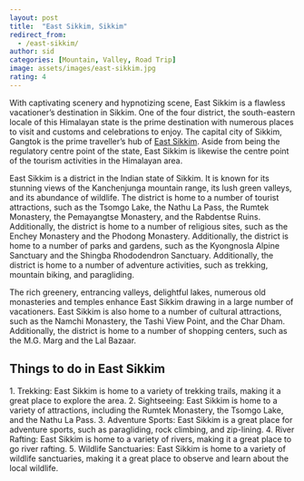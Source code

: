 ```yaml
---
layout: post
title:  "East Sikkim, Sikkim"
redirect_from:
  - /east-sikkim/
author: sid
categories: [Mountain, Valley, Road Trip]
image: assets/images/east-sikkim.jpg
rating: 4
---
```

With captivating scenery and hypnotizing scene, East Sikkim is a flawless vacationer’s destination in Sikkim. One of the four district, the south-eastern locale of this Himalayan state is the prime destination with numerous places to visit and customs and celebrations to enjoy. The capital city of Sikkim, Gangtok is the prime traveller’s hub of [East Sikkim](https://www.justwravel.com/package/Sikkim-Road-Trip). Aside from being the regulatory centre point of the state, East Sikkim is likewise the centre point of the tourism activities in the Himalayan area.

East Sikkim is a district in the Indian state of Sikkim. It is known for its stunning views of the Kanchenjunga mountain range, its lush green valleys, and its abundance of wildlife. The district is home to a number of tourist attractions, such as the Tsomgo Lake, the Nathu La Pass, the Rumtek Monastery, the Pemayangtse Monastery, and the Rabdentse Ruins. Additionally, the district is home to a number of religious sites, such as the Enchey Monastery and the Phodong Monastery. Additionally, the district is home to a number of parks and gardens, such as the Kyongnosla Alpine Sanctuary and the Shingba Rhododendron Sanctuary. Additionally, the district is home to a number of adventure activities, such as trekking, mountain biking, and paragliding. 

The rich greenery, entrancing valleys, delightful lakes, numerous old monasteries and temples enhance East Sikkim drawing in a large number of vacationers. East Sikkim is also home to a number of cultural attractions, such as the Namchi Monastery, the Tashi View Point, and the Char Dham. Additionally, the district is home to a number of shopping centers, such as the M.G. Marg and the Lal Bazaar.

<h2>Things to do in East Sikkim</h2>
1. Trekking: East Sikkim is home to a variety of trekking trails, making it a great place to explore the area.
2. Sightseeing: East Sikkim is home to a variety of attractions, including the Rumtek Monastery, the Tsomgo Lake, and the Nathu La Pass.
3. Adventure Sports: East Sikkim is a great place for adventure sports, such as paragliding, rock climbing, and zip-lining.
4. River Rafting: East Sikkim is home to a variety of rivers, making it a great place to go river rafting.
5. Wildlife Sanctuaries: East Sikkim is home to a variety of wildlife sanctuaries, making it a great place to observe and learn about the local wildlife.


<div class="pa-carousel-widget" style="width:100%; height:480px; display:none;"
  data-link="https://www.justwravel.com/package/Sikkim-Road-Trip"
  data-title="East Sikkim, Sikkim"
  data-description="Mountain, Valley, Pass, Road Trip"
  data-delay="3">
  <object data="https://lh3.googleusercontent.com/3hgkCx-GBB6WR7JZciKYp7iM9C76yhTRtRoqY4JCUPOgqbD83meisUmg2eoldmnLMlkQr-pRnT3cl8yQa5sta0D0MV5cdCnAy1fI0xPw3VAiYoRzWgwgvQZZuJMvExevZn_qs3ighSo=w1280-h720"></object>
  <object data="https://lh3.googleusercontent.com/04WLInjx5lSXkqgd9tiIIIBBCCkpiTWvc36WO_X0ZulirnBHeEnx5DtyqfGv4P7mLLFYrXM0l9MieGoYAwFFL7EMB_s5ojtBdp7Xwr65U4nCYC-yupGr6AQ0O48T_y973XS4dKaw9Qo=w1280-h720"></object>
  <object data="https://lh3.googleusercontent.com/s2IWTeddklF4GiIe9iEa2kQrrV4bZBEXnJAPcMk60iUQGC9fN1JbfWIVWx8DfuD8O2alsGZ9mBRDLuFiSrfG3Ee8t6baeo9Uq2SytpEq9Ee_fZZ-9jyM1Kpn7VPBwrK9L3c7YUDr5tI=w1280-h720"></object>
  <object data="https://lh3.googleusercontent.com/7Bkn4uLThzUL7HhfETBtW22s2nC_0R4xwT41Owbnbs6VxNLlyuXX0dlXnkR5n0thd8EwEzepFKbcmqQeLDQDc1fBGXd8M43siq0E-j73ZVOp9xS0wChPagV25gfObLYidmpJ-2eUknc=w1280-h720"></object>
  <object data="https://lh3.googleusercontent.com/Ys6blnfA4MLtmvhcGrThPgk0HopFiEFe76CKhwFub-K_lEOeEjTewAXKLM0TkI0zf4TX2vt8Qu2s2xd13eDerC0FUGqDa3hHaBnELLeH-fFsa7Z9g17SGcj9dATsgiCYQ59aWoDFg34=w1280-h720"></object>
  <object data="https://lh3.googleusercontent.com/mdoV8VkM9F__F9bvD28Cnj6xKOoiN_aIds-KPSdXhSH7lrBatk20MWyxmQNxCOy4Yvpnk_D8s7t_3SKeoapHpOFzH-E4xXrZCFIHxNLQli-icF6-c8tgY-CBTHgMx9D7Ik0ubEZiXVo=w1280-h720"></object>
  <object data="https://lh3.googleusercontent.com/cIOlJus_6rTwn5xNhsUNrmj2aE5pV-dht9nPnA2Ts52QBd-A7qkTZoI2lnaFGidqKCM2-kkdV51CDbugTjIIYki-Ta_11DrXLulYzopIs3GWfqywYhmmtH8I3vSZ2OQCXG6iuSch37g=w1280-h720"></object>
  <object data="https://lh3.googleusercontent.com/8pYLYlJ8enBriwtR2mSsn6g5fBgmooQV7VhwkcTsOfQhG2sYZkWKGl59zyXkvIYcz8_kjHiYYm2yQ8xDzJi_-nebN0WgNXbk6X_YYdmPHQ-WRqZdJ6XLLxo8b2KsJMxbw_m_DdXXx2g=w1280-h720"></object>
  <object data="https://lh3.googleusercontent.com/u-rgY8Kp_xljlLrPVwrKB9XDZiUfsKJnL2iqANxQdegTgAzoEOYJgJlLdg1Tww331atZ_6nKTR0YfN2gt3-UAkste7mibQU7SH63hnvpZjLHRN5HlFe_FZanQxUY3qjG8HLEc-PSiTs=w1280-h720"></object>
  <object data="https://lh3.googleusercontent.com/oUGkntLzS5HJyYVlIkdmKLRL2NggQQwXEsda-KHjiDi-VALTWN0ens9HDansFqHrxxF6XsQDMoI0WPW6N6m-YoZYHwlAs8hvYDAK1Qqip3OCFo6-IU2HJZYKjZMkfYU2kwvuVZQfLns=w1280-h720"></object>
  <object data="https://lh3.googleusercontent.com/prfRZ9PgVmlpjFSEfMe81-U37jjLntUOQe6A1EIgquOklIoTuHHn-Of7LB609gZnhxEyQlvVsoqxVydxEsA6RMXpJdZOcEe1EZJ9AagRnARbD2OgYAZO0Gn2KOo2qY0SUN-k52dN75Q=w1280-h720"></object>
  <object data="https://lh3.googleusercontent.com/l1BoseI9ulzm2zj50tgHJGcr1NU1x1jsnOoVoTaSTE8TNUXdqD6rQdvcf3_s1t0DwWWFAcCAp0Fyxp7_4nqxcswtYJTansLWisCD8iGt9cf_--8-IT0W_nJ5QIoFSUtlDH7TBaAtO1Y=w1280-h720"></object>
  <object data="https://lh3.googleusercontent.com/g9vas5wYR2-sFANkiSXa1nU7OVvXV6SLpRBQbUxXsxqZlJDWg6Kc8QxnF-GTQ8ERUnuyd1syVLIBfsIdaxA11RFRBC28YnSKOzd_d85VjdAnfQPYXvkA8yb1BQMm0ZhuQ0llAViyQRc=w1280-h720"></object>
  <object data="https://lh3.googleusercontent.com/60Xu0bYWd48JJZ4-NKawNcimE1sBpMmCGlHzgzz8wtNUOoVhLB6lYKwFSwlfIogF_ke0qzCEQ2KVrKx1HUe_coTIiWQ4cpzhnORkXZpMqs0sT8pftTrSeHjQmcLLm-Ben4TqBtsC66s=w1280-h720"></object>
  <object data="https://lh3.googleusercontent.com/vhC7vdVyQq545ZX6CsxLgyruwWml4fCiZqdPGbceXti5rOKnVv6LnhsCHZ1ZVRNkO3SCDo7Nyesk73EMUViU0PeWLaK5jbS8U6vjKq7-6aE1sVhSm3oetqGO_jxjfu-vtbQD2hIRJ5U=w1280-h720"></object>
  <object data="https://lh3.googleusercontent.com/NXDew_Wa8AyBrO-495dpuEa2JD_XuapIyci0XJ2fFx3aUE_68dpj9a-9oSCJhONzdvOaySTvxOLFwXAdKvtiqOmyW9ufB6ItVhTqCv1N210MddagaCOKBWEv_YntfSl6sarYnTNQF50=w1280-h720"></object>
  <object data="https://lh3.googleusercontent.com/BY6V3M9c365mYgefneXhVTkIUYskRhcV8sV7s3p4kbi9wFSOLWkVPifvzrj3EfjLGvyzATYnNWqE7yKj9qwGmheO17fps3kIUdX-NmlfZeHFV24l4L7AR4YFXic8dBd6hyrNiq7VwTg=w1280-h720"></object>
  <object data="https://lh3.googleusercontent.com/zQD_B62Gy7QUwarbe6CjOKOjyHso9VuF9qXEFIb8OUt6qAYFVTW8-3UYnPvaXiCBWVFrltbP4QmRctxIBA0lqa7Z01k-m-Q3jMNES9aA3PsxKqXDv3WCi1Xdz0GZS8I2Ev_QtDabVqc=w1280-h720"></object>
  <object data="https://lh3.googleusercontent.com/5pVcERfx1xba0R3R7tmtCRPwbuMeaBDeSR2L2_TAutRzwMzhkaxrQq2FuaBRUCzc_akrYoL1uLgTVovScetnq18qu688UZBHlKC9KYRB8PXbzXLREehv254wQeG0ml5wCAG6ZOUEdmA=w1280-h720"></object>
  <object data="https://lh3.googleusercontent.com/owmJhI8AVB-mr2FjdAPRuj-pv6lFXPVazzj-jQ4Y5qUP88JcE-34MetMAlUQNKXDXZyTZcMvmGLevCRUib4lTCNlnufrHVsIAHXBYWnye716fo0kfwUynNnPCVR9SukXifStZ8_KUCI=w1280-h720"></object>
  <object data="https://lh3.googleusercontent.com/arcbdpLhemy8tmEGpTmFS6ZrpQxxJmQ15-gyjIQt8H-wtZWnpTBXCLf9EhljIbt3d5iqp15WRqMfJT1t1UwHSvuQ0O5BT1_UnPZsfxVuojYkpcpLInHU07SrMJ-gvHOiyz1au9umBHA=w1280-h720"></object>
  <object data="https://lh3.googleusercontent.com/6getsGg9lvJhK7VI11nxrRqzkoJ2-xbMoE2X9PiUoM2T0YCGQ7rSqYn23bgezHXlsre0FJ8HUEBEE1fEjguwoI1Fl2f0FfSjiuKuY-XjUH4ZqPhCC0j-aUf1LW0uXthT85l4lz6bagA=w1280-h720"></object>
  <object data="https://lh3.googleusercontent.com/wucvRvDkjmQGpc1r-BEnVAk4PfpE9TohNDFLbPhZTg6GkHGKgbOfobuCefAEtw0MUwRPdtPTbiUXOGnTv2jFU8ftHCESlJBx9F9i5zqCW_BmdtoJPckiw_NzH2HWd_jSBllEFHwiN_Y=w1280-h720"></object>
  <object data="https://lh3.googleusercontent.com/huxU1h9-B-K0b4t4gYG4QO4TExei538bWEuLYgwXYbGfmytrEjtdGrA9T0HQjEqJ1Pz9-jgILFudSrcXsqdYPWyl12_-cnB5UtVMpyn8sfvjxwvEy_PTdUvy3ZbeKLoJUYAFY5XFXlw=w1280-h720"></object>
  <object data="https://lh3.googleusercontent.com/2BXdf9aYiykLMngFaKGKdDO9UTyVISZTdMV60uBLpS7QFCavMlVuPON-NKiqk951rB3c6kR2dQ5mbrxkdFT-bkCW0cePmrK9LDVSq2_PgocHDx2rcvfFehIJi6nCBgpsah2rXrLyHKY=w1280-h720"></object>
  <object data="https://lh3.googleusercontent.com/U-550usdOiQBwOoRdM3ioc_9I8WlT0kb5_975SS2lpo70u5M9z4TG0rP0ZSglxGw5FwzrD7XQ1d8sEVVfMqFMlPBk1-xQF46PwFIRHSkTRfBWs5p-7kDwXbD6Hku9q-ER8PLWfUY1vE=w1280-h720"></object>
  <object data="https://lh3.googleusercontent.com/7rYpEvzZYqVmVqZTE0-lZP14gAOkoS6pViWK9OF5ykccp4mEAekfhiziZtPVloY_miLnNDJghtsUf_pW09RiGt5V9nBiP7_kX0s3uKJLZ-5q52CigndBpjkFv1POab3B6-HMCSMsN7o=w1280-h720"></object>
  <object data="https://lh3.googleusercontent.com/mgqAYcWEBK6LRm5f7_UXhi4w1rT7ywRz-I6erITe5rllwduRW4zgdQNTABpucW6PGbnj6ZFpQVTLxeGN3g7sXYfMj-6sezT5fDF7kn7WTZCHSm7hWlL8yWJXELQ_I12jcoX1tZze_7E=w1280-h720"></object>
  <object data="https://lh3.googleusercontent.com/er0_s1W671Sc-ByoFrtyFSrzwpGR0DD3WobC7Wz9sLGrSQrqoLjlTkOZIyEtrs2n0Tf6DVp6pZMU-mANrm9fI5_hddq9DR4QLgp30m7SIvuPax50rtwqmVcVzmzkLPrh5CKwMKGLMMA=w1280-h720"></object>
  <object data="https://lh3.googleusercontent.com/FNW5WFT-yhg37X63hzUKbVV1AmVZA7tPIThTNvXxamY0QgxFtgFD4epsqVHqjOnJVhek1-T50NypCHA27pEBSbnIJWz_HbKFaVCykacFwwWEkLLFqNWqEgov8X3mi5sse4bD8_Gx91Y=w1280-h720"></object>
  <object data="https://lh3.googleusercontent.com/VZ0ShTp8FeqVl9qbzLD_1iBnX-wPOBxbAxA46VbMBc0tT98HMcxcYZBh90yOipmWBWTdAcnGSQuP-VU3cVWO_lXvu9DaYK1_lyfPsIqaiVw9rvNumMHsmSnL3ZUaVZu5Ro96UQ6Qc70=w1280-h720"></object>
  <object data="https://lh3.googleusercontent.com/PbkzurzXe5KFUNhZGPPLdbTPh0rWdZDOvS2rhT2mLk49fSXDQSCBq5qbCioYAF1UuttUD8S6chJOoC5SnYURTh9sYM9blEvsXBx8dOGVI-byCnID0wLByGSIfRiHmy9ydxmv3H_rfwU=w1280-h720"></object>
  <object data="https://lh3.googleusercontent.com/I9qr3sjoxxZmn7s01Uv9reuYo3szNGmHtEy9-WOmFsU0Hf_pA4AWoQAmE8ASXOd7_RFlC0CSf7W7bmFgrJgLZFHAvIzTf994lnXqDFxd-pa3WmjD-fsVDuiid8jH5UJZFuREAj7Iak8=w1280-h720"></object>
  <object data="https://lh3.googleusercontent.com/1g9e9MYMlE7tlBdPCrKb95sC_3XjfGpxoNPgApPZeL_VTyQexNM6w6UbTA96RIKh3j8enMV9evueii7yFQC9AhYz3VtHlgoURnGb1yaNWB6ievZoybYAsQvnvnfGy_3EL5jP4rN6J2w=w1280-h720"></object>
  <object data="https://lh3.googleusercontent.com/GiikWB06huayHeiz-fmLyiNrozU12I6VTypPaaUurmHTObxBgsF4muv2XGUY7TUClovO0oCKv4qE00KqSMlA7ww-0NNakmuiJGkakqvt6aksLevEwTnKtGUnmi8QPx8AUr75scGI1YM=w1280-h720"></object>
  <object data="https://lh3.googleusercontent.com/hJvH9qQpAMh6Q_97Jqo5SIn4W8VcnCvDykUEvUMPeUttJATJHq5fxelqBXTFNz_33jFtn7S_IDhu2QYplhOpk_elXhHnLdtdOVsRDu6_rgbEtJOtQC6ZauKpkKKAE0sfneLiP9JsKJM=w1280-h720"></object>
  <object data="https://lh3.googleusercontent.com/XDPs8tEZILv2-bp5hdyKxgj5Poa0fS_e2N8_7dMAT3469uNcuyy8ED19f5zGQ-uHMBYZ19Dfmwha0IegyMN4JHQAHMAfhKxg4nDWkxmeuWpcmpUvY9xgmxxzlDqENbb1S00Jf4j-SIc=w1280-h720"></object>
  <object data="https://lh3.googleusercontent.com/VI7zdHe_xnJedwVap6Q-JBygg8OXJ0PNXMGZ4MSJyGJ4YMnZAVmV-UjPynY1d8aF8pJ5BmzfurZKdDbAtLHCgfeXr2-qJJT7xm0BLPqHIp2nP1ntlZIxMBIJJIcf9KcmBunrNzSkZeU=w1280-h720"></object>
  <object data="https://lh3.googleusercontent.com/PGP-SpqHvSfWUHpFSBF8BL7t2MNCp5kIQQ9WXhvqmYDoZqa7Sc7_5-Yzth_-p_DXi-OYCNrNiGutXv1cwySMKE7Ufs6BSZyrJuVlEd6A5J_1iLkDEdcN-xPkE_CP5ZAxv7ReaY_si-c=w1280-h720"></object>
  <object data="https://lh3.googleusercontent.com/aUb3ibXsza5F9yX2TIZwho_eFJZkJzRL4K4PMbjei1vsLOmY1YbaaF_6g94_ol09EsTATC7uUsRODGuNfLOEdzpFuWKuCemcYGzqwRlIeoufe8DcqMwsnHK2JfUIIPi4w05ziYHHTJs=w1280-h720"></object>
</div>
